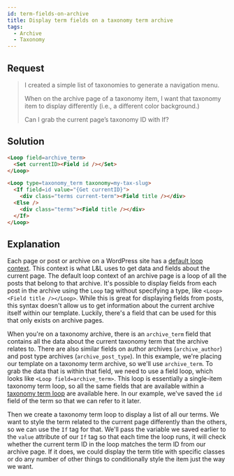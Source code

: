 ```yaml
---
id: term-fields-on-archive
title: Display term fields on a taxonomy term archive
tags:
  - Archive
  - Taxonomy
---
```

## Request

> I created a simple list of taxonomies to generate a navigation menu.
> 
> When on the archive page of a taxonomy item, I want that taxonomy item to display differently (i.e., a different color background.)
> 
> Can I grab the current page’s taxonomy ID with If?

## Solution

```html
<Loop field=archive_term>
  <Set currentID><Field id /></Set>
</Loop>

<Loop type=taxonomy_term taxonomy=my-tax-slug>
  <If field=id value="{Get currentID}">
    <div class="terms current-term"><Field title /></div>
  <Else />
    <div class="terms"><Field title /></div>
  </If>
</Loop>
```

## Explanation

Each page or post or archive on a WordPress site has a [default loop context](/getting-started/terminology-definitions/default-query). This context is what L&L uses to get data and fields about the current page. The default loop context of an archive page is a loop of all the posts that belong to that archive. It's possible to display fields from each post in the archive using the `Loop` tag without specifying a type, like `<Loop><Field title /></Loop>`. While this is great for displaying fields from posts, this syntax doesn't allow us to get information about the current archive itself within our template. Luckily, there's a field that can be used for this that only exists on archive pages.

When you're on a taxonomy archive, there is an `archive_term` field that contains all the data about the current taxonomy term that the archive relates to. There are also similar fields on author archives (`archive_author`) and post type archives (`archive_post_type`). In this example, we're placing our template on a taxonomy term archive, so we'll use `archive_term`. To grab the data that is within that field, we need to use a field loop, which looks like `<Loop field=archive_term>`. This loop is essentially a single-item taxonomy term loop, so all the same fields that are available within a [taxonomy term loop](/dynamic-tags/loop/taxonomy-term) are available here. In our example, we've saved the `id` field of the term so that we can refer to it later.

Then we create a taxonomy term loop to display a list of all our terms. We want to style the term related to the current page differently than the others, so we can use the `If` tag for that. We'll pass the variable we saved earlier to the `value` attribute of our `If` tag so that each time the loop runs, it will check whether the current term ID in the loop matches the term ID from our archive page. If it does, we could display the term title with specific classes or do any number of other things to conditionally style the item just the way we want.
